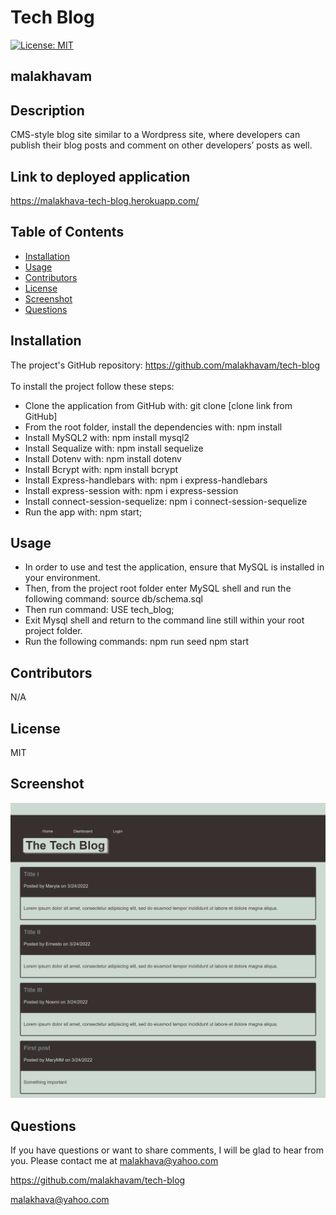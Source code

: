 # Tech Blog

[![License: MIT](https://shields.io/badge/license-MIT-green.svg)](https://opensource.org/licenses/MIT)
   
   ## malakhavam
   
   ## Description 
   
   CMS-style blog site similar to a Wordpress site, where developers can publish their blog posts and comment on other developers’ posts as well.

   ## Link to deployed application

   https://malakhava-tech-blog.herokuapp.com/
   
   ## Table of Contents  
   * [Installation](#installation)
   * [Usage](#usage)
   * [Contributors](#contibutors)
   * [License](#license)
   * [Screenshot](#Srceenshot)
   * [Questions](#questions)
   
   
   ## Installation
   
   The project's GitHub repository: https://github.com/malakhavam/tech-blog <br/>   
   To install the project follow these steps: 
   * Clone the application from GitHub with: git clone [clone link from GitHub] 
   * From the root folder, install the dependencies with: npm install
   * Install MySQL2 with: npm install mysql2
   * Install Sequalize with: npm install sequelize
   * Install Dotenv with: npm install dotenv
   * Install Bcrypt with: npm install bcrypt
   * Install Express-handlebars with: npm i express-handlebars
   * Install express-session with: npm i express-session
   * Install connect-session-sequelize: npm i connect-session-sequelize 
   * Run the app with: npm start;

   ## Usage

   * In order to use and test the application, ensure that MySQL is installed in your environment.
   * Then, from the project root folder enter MySQL shell and run the following command:
        source db/schema.sql
   * Then run command:
        USE tech_blog;     
   * Exit Mysql shell and return to the command line still within your root project folder.
   * Run the following commands:
        npm run seed
        npm start

   ## Contributors

   N/A

   ## License

   MIT
  
   ## Screenshot

   ![Mockup-image](assets/screenshot.png)
   
   ## Questions
   
   If you have questions or want to share comments, I will be glad to hear from you. Please contact me at malakhava@yahoo.com

   https://github.com/malakhavam/tech-blog
   
   malakhava@yahoo.com